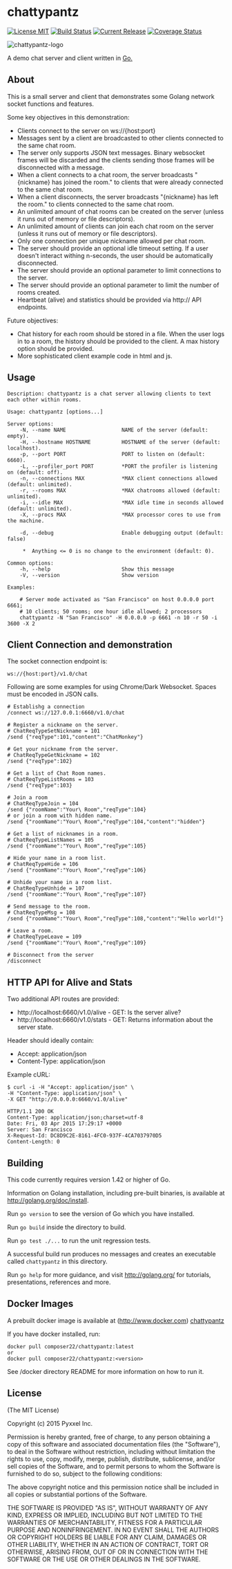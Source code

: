 # chattypantz
[![License MIT](https://img.shields.io/npm/l/express.svg)](http://opensource.org/licenses/MIT)
[![Build Status](https://travis-ci.org/composer22/chattypantz.svg?branch=master)](http://travis-ci.org/composer22/chattypantz)
[![Current Release](https://img.shields.io/badge/release-v0.1.0-brightgreen.svg)](https://github.com/composer22/chattypantz/releases/tag/v0.1.0)
[![Coverage Status](https://coveralls.io/repos/composer22/chattypantz/badge.svg?branch=master)](https://coveralls.io/r/composer22/chattypantz?branch=master)

![chattypantz-logo](assets/img/chattypantz.png)

A demo chat server and client written in [Go.](http://golang.org)

## About

This is a small server and client that demonstrates some Golang network socket functions and features.

Some key objectives in this demonstration:

* Clients connect to the server on ws://{host:port}
* Messages sent by a client are broadcasted to other clients connected to the same chat room.
* The server only supports JSON text messages. Binary websocket frames will be discarded and the clients sending those frames will be disconnected with a message.
* When a client connects to a chat room, the server broadcasts "{nickname} has joined the room." to clients that were already connected to the same chat room.
* When a client disconnects, the server broadcasts "{nickname} has left the room." to clients connected to the same chat room.
* An unlimited amount of chat rooms can be created on the server (unless it runs out of memory or file descriptors).
* An unlimited amount of clients can join each chat room on the server (unless it runs out of memory or file descriptors).
* Only one connection per unique nickname allowed per chat room.
* The server should provide an optional idle timeout setting.  If a user doesn't interact withing n-seconds, the user should be automatically disconnected.
* The server should provide an optional parameter to limit connections to the server.
* The server should provide an optional parameter to limit the number of rooms created.
* Heartbeat (alive) and statistics should be provided via http:// API endpoints.

Future objectives:

* Chat history for each room should be stored in a file. When the user logs in to a room, the history should be provided to the client. A max history option should be provided.
* More sophisticated client example code in html and js.

## Usage

```
Description: chattypantz is a chat server allowing clients to text each other within rooms.

Usage: chattypantz [options...]

Server options:
    -N, --name NAME                  NAME of the server (default: empty).
    -H, --hostname HOSTNAME          HOSTNAME of the server (default: localhost).
    -p, --port PORT                  PORT to listen on (default: 6660).
	-L, --profiler_port PORT         *PORT the profiler is listening on (default: off).
    -n, --connections MAX            *MAX client connections allowed (default: unlimited).
    -r, --rooms MAX                  *MAX chatrooms allowed (default: unlimited).
    -i, --idle MAX                   *MAX idle time in seconds allowed (default: unlimited).
    -X, --procs MAX                  *MAX processor cores to use from the machine.

    -d, --debug                      Enable debugging output (default: false)

     *  Anything <= 0 is no change to the environment (default: 0).

Common options:
    -h, --help                       Show this message
    -V, --version                    Show version

Examples:

    # Server mode activated as "San Francisco" on host 0.0.0.0 port 6661;
	# 10 clients; 50 rooms; one hour idle allowed; 2 processors
    chattypantz -N "San Francisco" -H 0.0.0.0 -p 6661 -n 10 -r 50 -i 3600 -X 2

```
## Client Connection and demonstration

The socket connection endpoint is:
```
ws://{host:port}/v1.0/chat
```
Following are some examples for using Chrome/Dark Websocket.
Spaces must be encoded in JSON calls.

```
# Establishg a connection
/connect ws://127.0.0.1:6660/v1.0/chat

# Register a nickname on the server.
# ChatReqTypeSetNickname = 101
/send {"reqType":101,"content":"ChatMonkey"}

# Get your nickname from the server.
# ChatReqTypeGetNickname = 102
/send {"reqType":102}

# Get a list of Chat Room names.
# ChatReqTypeListRooms = 103
/send {"reqType":103}

# Join a room
# ChatReqTypeJoin = 104
/send {"roomName":"Your\ Room","reqType":104}
# or join a room with hidden name.
/send {"roomName":"Your\ Room","reqType":104,"content":"hidden"}

# Get a list of nicknames in a room.
# ChatReqTypeListNames = 105
/send {"roomName":"Your\ Room","reqType":105}

# Hide your name in a room list.
# ChatReqTypeHide = 106
/send {"roomName":"Your\ Room","reqType":106}

# Unhide your name in a room list.
# ChatReqTypeUnhide = 107
/send {"roomName":"Your\ Room","reqType":107}

# Send message to the room.
# ChatReqTypeMsg = 108
/send {"roomName":"Your\ Room","reqType":108,"content":"Hello world!"}

# Leave a room.
# ChatReqTypeLeave = 109
/send {"roomName":"Your\ Room","reqType":109}

# Disconnect from the server
/disconnect

```
## HTTP API for Alive and Stats

Two additional API routes are provided:

* http://localhost:6660/v1.0/alive - GET: Is the server alive?
* http://localhost:6660/v1.0/stats - GET: Returns information about the server state.

Header should ideally contain:

* Accept: application/json
* Content-Type: application/json

Example cURL:

```
$ curl -i -H "Accept: application/json" \
-H "Content-Type: application/json" \
-X GET "http://0.0.0.0:6660/v1.0/alive"

HTTP/1.1 200 OK
Content-Type: application/json;charset=utf-8
Date: Fri, 03 Apr 2015 17:29:17 +0000
Server: San Francisco
X-Request-Id: DC8D9C2E-8161-4FC0-937F-4CA7037970D5
Content-Length: 0
```
## Building

This code currently requires version 1.42 or higher of Go.

Information on Golang installation, including pre-built binaries, is available at
<http://golang.org/doc/install>.

Run `go version` to see the version of Go which you have installed.

Run `go build` inside the directory to build.

Run `go test ./...` to run the unit regression tests.

A successful build run produces no messages and creates an executable called `chattypantz` in this
directory.

Run `go help` for more guidance, and visit <http://golang.org/> for tutorials, presentations, references and more.

## Docker Images

A prebuilt docker image is available at (http://www.docker.com) [chattypantz](https://registry.hub.docker.com/u/composer22/chattypantz/)

If you have docker installed, run:
```
docker pull composer22/chattypantz:latest
or
docker pull composer22/chattypantz:<version>
```
See /docker directory README for more information on how to run it.

## License

(The MIT License)

Copyright (c) 2015 Pyxxel Inc.

Permission is hereby granted, free of charge, to any person obtaining a copy
of this software and associated documentation files (the "Software"), to
deal in the Software without restriction, including without limitation the
rights to use, copy, modify, merge, publish, distribute, sublicense, and/or
sell copies of the Software, and to permit persons to whom the Software is
furnished to do so, subject to the following conditions:

The above copyright notice and this permission notice shall be included in
all copies or substantial portions of the Software.

THE SOFTWARE IS PROVIDED "AS IS", WITHOUT WARRANTY OF ANY KIND, EXPRESS OR
IMPLIED, INCLUDING BUT NOT LIMITED TO THE WARRANTIES OF MERCHANTABILITY,
FITNESS FOR A PARTICULAR PURPOSE AND NONINFRINGEMENT. IN NO EVENT SHALL THE
AUTHORS OR COPYRIGHT HOLDERS BE LIABLE FOR ANY CLAIM, DAMAGES OR OTHER
LIABILITY, WHETHER IN AN ACTION OF CONTRACT, TORT OR OTHERWISE, ARISING
FROM, OUT OF OR IN CONNECTION WITH THE SOFTWARE OR THE USE OR OTHER DEALINGS
IN THE SOFTWARE.
